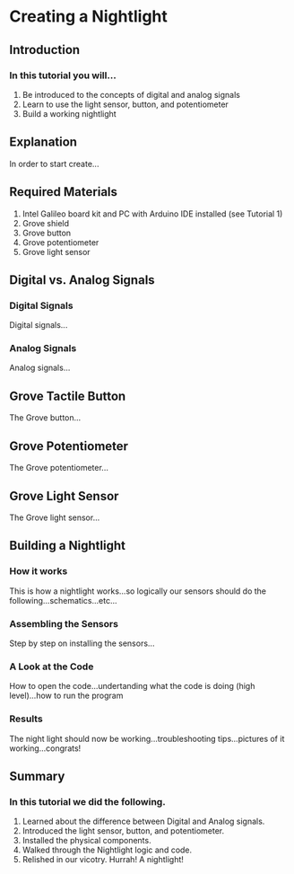 # Creating a Nightlight

## Introduction

### In this tutorial you will...
  1. Be introduced to the concepts of digital and analog signals
  2. Learn to use the light sensor, button, and potentiometer
  3. Build a working nightlight
  
## Explanation
 In order to start create...
 
## Required Materials
 1. Intel Galileo board kit and PC with Arduino IDE installed (see Tutorial 1)
 2. Grove shield
 3. Grove button
 4. Grove potentiometer
 5. Grove light sensor
 
## Digital vs. Analog Signals

### Digital Signals
Digital signals...

### Analog Signals
Analog signals...
 
## Grove Tactile Button
The Grove button...

## Grove Potentiometer
The Grove potentiometer...
 
## Grove Light Sensor
The Grove light sensor...

## Building a Nightlight

### How it works
This is how a nightlight works...so logically our sensors should do the following...schematics...etc...

### Assembling the Sensors
Step by step on installing the sensors...

### A Look at the Code
How to open the code...undertanding what the code is doing (high level)...how to run the program

### Results
The night light should now be working...troubleshooting tips...pictures of it working...congrats!

## Summary
 
### In this tutorial we did the following.
 
  1. Learned about the difference between Digital and Analog signals.
  2. Introduced the light sensor, button, and potentiometer.
  3. Installed the physical components.
  4. Walked through the Nightlight logic and code.
  5. Relished in our vicotry. Hurrah! A nightlight!
